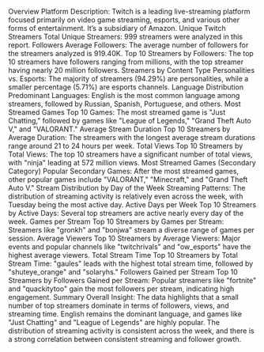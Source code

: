 Overview
Platform Description: Twitch is a leading live-streaming platform focused primarily on video game streaming, esports, and various other forms of entertainment. It’s a subsidiary of Amazon.
Unique Twitch Streamers
Total Unique Streamers: 999 streamers were analyzed in this report.
Followers
Average Followers: The average number of followers for the streamers analyzed is 919.40K.
Top 10 Streamers by Followers: The top 10 streamers have followers ranging from millions, with the top streamer having nearly 20 million followers.
Streamers by Content Type
Personalities vs. Esports: The majority of streamers (94.29%) are personalities, while a smaller percentage (5.71%) are esports channels.
Language Distribution
Predominant Languages: English is the most common language among streamers, followed by Russian, Spanish, Portuguese, and others.
Most Streamed Games
Top 10 Games: The most streamed game is "Just Chatting," followed by games like "League of Legends," "Grand Theft Auto V," and "VALORANT."
Average Stream Duration
Top 10 Streamers by Average Duration: The streamers with the longest average stream durations range around 21 to 24 hours per week.
Total Views
Top 10 Streamers by Total Views: The top 10 streamers have a significant number of total views, with "ninja" leading at 572 million views.
Most Streamed Games (Secondary Category)
Popular Secondary Games: After the most streamed games, other popular games include "VALORANT," "Minecraft," and "Grand Theft Auto V."
Stream Distribution by Day of the Week
Streaming Patterns: The distribution of streaming activity is relatively even across the week, with Tuesday being the most active day.
Active Days per Week
Top 10 Streamers by Active Days: Several top streamers are active nearly every day of the week.
Games per Stream
Top 10 Streamers by Games per Stream: Streamers like "gronkh" and "bonjwa" stream a diverse range of games per session.
Average Viewers
Top 10 Streamers by Average Viewers: Major events and popular channels like "twitchrivals" and "ow_esports" have the highest average viewers.
Total Stream Time
Top 10 Streamers by Total Stream Time: "gaules" leads with the highest total stream time, followed by "shuteye_orange" and "solaryhs."
Followers Gained per Stream
Top 10 Streamers by Followers Gained per Stream: Popular streamers like "fortnite" and "quackitytoo" gain the most followers per stream, indicating high engagement.
Summary
Overall Insight: The data highlights that a small number of top streamers dominate in terms of followers, views, and streaming time. English remains the dominant language, and games like "Just Chatting" and "League of Legends" are highly popular. The distribution of streaming activity is consistent across the week, and there is a strong correlation between consistent streaming and follower growth.
